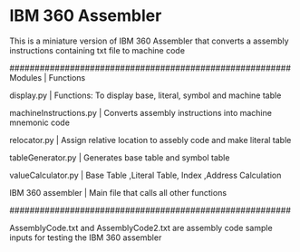 # IBM 360 Assembler
This is a miniature version of IBM 360 Assembler that converts a assembly instructions containing txt file to machine code

########################################################
Modules  |  Functions


display.py  |  Functions: To display base, literal, symbol and machine table

machineInstructions.py  |  Converts assembly instructions into machine mnemonic code 

relocator.py  |  Assign relative location to assebly code and make literal table

tableGenerator.py  |  Generates base table and symbol table 

valueCalculator.py  |  Base Table ,Literal Table, Index ,Address Calculation

IBM 360 assembler | Main file that calls all other functions


########################################################

AssemblyCode.txt and AssemblyCode2.txt are assembly code sample inputs for testing the IBM 360 assembler
